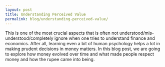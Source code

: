 ```yaml
---
layout: post
title: Understanding Perceived Value
permalink: blog/understanding-perceived-value/
---
```


This is one of the most crucial aspects that is often not understood/mis-understood/completely ignore when one tries to understand
finance and economics. After all, learning even a bit of human psychology helps a lot in making prudent decisions in money matters.
In this blog post, we are going to explore how money evolved over time and what made people respect money and how the rupee came into being.

